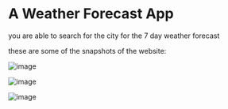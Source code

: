 # A Weather Forecast App

you are able to search for the city for the 7 day weather forecast

these are some of the snapshots of the website:

![image](https://user-images.githubusercontent.com/80614118/220178280-c71d80bb-c020-4f8b-b588-c08d3e9f3de1.png)

![image](https://user-images.githubusercontent.com/80614118/220178321-88db4b5b-3bd6-4bd9-a255-b866c1137883.png)

![image](https://user-images.githubusercontent.com/80614118/220178383-47983ff3-c447-4941-b69b-9b00395f43b6.png)
